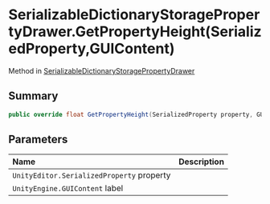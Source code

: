 # SerializableDictionaryStoragePropertyDrawer.GetPropertyHeight(SerializedProperty,GUIContent)

Method in [SerializableDictionaryStoragePropertyDrawer](/docs/api/csharp/yarn.unity.editor.serializabledictionarystoragepropertydrawer.md)

## Summary



```csharp
public override float GetPropertyHeight(SerializedProperty property, GUIContent label)
```

## Parameters

|Name|Description|
|:---|:---|
|`UnityEditor.SerializedProperty` property||
|`UnityEngine.GUIContent` label||

